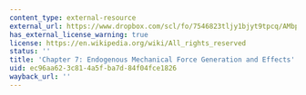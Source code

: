 ```yaml
---
content_type: external-resource
external_url: https://www.dropbox.com/scl/fo/7546823tljy1bjyt9tpcq/AMbpItcw8TjBK1XN1C5D4sI/Chapters/Chapter%207%20Endogenous%20Force%20Generation%20by%20Cells?dl=0&rlkey=k1xjxujib4qod0q2pu12nvmyx&subfolder_nav_tracking=1
has_external_license_warning: true
license: https://en.wikipedia.org/wiki/All_rights_reserved
status: ''
title: 'Chapter 7: Endogenous Mechanical Force Generation and Effects'
uid: ec96aa62-3c81-4a5f-ba7d-84f04fce1826
wayback_url: ''
---
```

